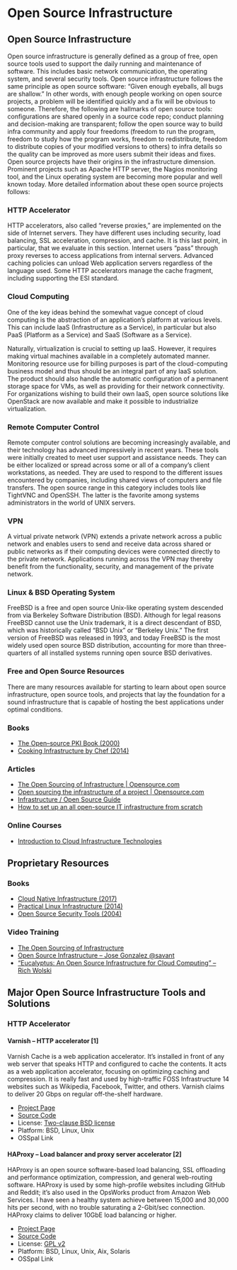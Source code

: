 # Open Source Infrastructure

## Open Source Infrastructure

Open source infrastructure is generally defined as a group of free, open source tools used to support the daily running and maintenance of software. This includes basic network communication, the operating system, and several security tools. Open source infrastructure follows the same principle as open source software: “Given enough eyeballs, all bugs are shallow.” In other words, with enough people working on open source projects, a problem will be identified quickly and a fix will be obvious to someone. Therefore, the following are hallmarks of open source tools: configurations are shared openly in a source code repo; conduct planning and decision-making are transparent; follow the open source way to build infra community and apply four freedoms \(freedom to run the program, freedom to study how the program works, freedom to redistribute, freedom to distribute copies of your modified versions to others\) to infra details so the quality can be improved as more users submit their ideas and fixes. Open source projects have their origins in the infrastructure dimension. Prominent projects such as Apache HTTP server, the Nagios monitoring tool, and the Linux operating system are becoming more popular and well known today. More detailed information about these open source projects follows:

### HTTP Accelerator

HTTP accelerators, also called “reverse proxies,” are implemented on the side of Internet servers. They have different uses including security, load balancing, SSL acceleration, compression, and cache. It is this last point, in particular, that we evaluate in this section. Internet users “pass” through proxy reverses to access applications from internal servers. Advanced caching policies can unload Web application servers regardless of the language used. Some HTTP accelerators manage the cache fragment, including supporting the ESI standard.

### Cloud Computing

One of the key ideas behind the somewhat vague concept of cloud computing is the abstraction of an application’s platform at various levels. This can include IaaS \(Infrastructure as a Service\), in particular but also PaaS \(Platform as a Service\) and SaaS \(Software as a Service\).

Naturally, virtualization is crucial to setting up IaaS. However, it requires making virtual machines available in a completely automated manner. Monitoring resource use for billing purposes is part of the cloud-computing business model and thus should be an integral part of any IaaS solution. The product should also handle the automatic configuration of a  permanent storage space for VMs, as well as providing for their network connectivity. For organizations wishing to build their own IaaS, open source solutions like OpenStack are now available and make it possible to industrialize virtualization.

### Remote Computer Control

Remote computer control solutions are becoming increasingly available, and their technology has advanced impressively in recent years. These tools were initially created to meet user support and assistance needs. They can be either localized or spread across some or all of a company’s client workstations, as needed. They are used to respond to the different issues encountered by companies, including shared views of computers and file transfers. The open source range in this category includes tools like TightVNC and OpenSSH. The latter is the favorite among systems administrators in the world of UNIX servers.

### VPN

A virtual private network \(VPN\) extends a private network across a public network and enables users to send and receive data across shared or public networks as if their computing devices were connected directly to the private network. Applications running across the VPN may thereby benefit from the functionality, security, and management of the private network.

### Linux & BSD Operating System

FreeBSD is a free and open source Unix-like operating system descended from via Berkeley Software Distribution \(BSD\). Although for legal reasons FreeBSD cannot use the Unix trademark, it is a direct descendant of BSD, which was historically called “BSD Unix” or “Berkeley Unix.” The first version of FreeBSD was released in 1993, and today FreeBSD is the most widely used open source BSD distribution, accounting for more than three-quarters of all installed systems running open source BSD derivatives.

### Free and Open Source Resources

There are many resources available for starting to learn about open source infrastructure, open source tools, and projects that lay the foundation for a sound infrastructure that is capable of hosting the best applications under optimal conditions.

### Books

* [The Open–source PKI Book \(2000\)](http://ospkibook.sourceforge.net/docs/OSPKI-2.4.7/OSPKI-html/ospki-book.htm) 
* [Cooking Infrastructure by Chef \(2014\)](http://chef.leopard.in.ua/)

### Articles

* [The Open Sourcing of Infrastructure \| Opensource.com](https://opensource.com/article/17/8/open-sourcing-infrastructure) 
* [Open sourcing the infrastructure of a project \| Opensource.com ](https://opensource.com/article/17/3/growth-open-source-project-infrastructures)
* [Infrastructure / Open Source Guide ](http://www.open-source-guide.com/en/Solutions/Infrastructure)
* [How to set up an all open-source IT infrastructure from scratch](https://www.networkworld.com/article/3217713/open-source-tools/how-to-set-up-an-all-open-source-it-infrastructure-from-scratch.html)

### Online Courses

* [Introduction to Cloud Infrastructure Technologies](https://www.edx.org/course/introduction-cloud-infrastructure-linuxfoundationx-lfs151-x)

## Proprietary Resources

### Books

* [Cloud Native Infrastructure \(2017\) ](https://www.amazon.com/Cloud-Native-Infrastructure-Applications-Environment/dp/1491984309)
* [Practical Linux Infrastructure \(2014\) ](https://www.amazon.com/Practical-Linux-Infrastructure-Syed-Ali/dp/148420512X)
* [Open Source Security Tools \(2004\)](https://www.amazon.com/Open-Source-Security-Tools-Applications/dp/0321194438)

### Video Training

* [The Open Sourcing of Infrastructure ](https://www.youtube.com/watch?v=Ux7DZ38aGIc)
* [Open Source Infrastructure – Jose Gonzalez @savant ](https://www.youtube.com/watch?v=264ho9xqeJU)
* [“Eucalyptus: An Open Source Infrastructure for Cloud Computing” – Rich Wolski](https://www.usenix.org/conference/lisa-09/eucalyptus-open-source-infrastructure-cloud-computing)

## Major Open Source Infrastructure Tools and Solutions

### HTTP Accelerator

#### Varnish – HTTP accelerator \[1\]

Varnish Cache is a web application accelerator. It’s installed in front of any web server that speaks HTTP and configured to cache the contents. It acts as a web application accelerator, focusing on optimizing caching and compression. It is really fast and used by high-traffic FOSS Infrastructure 14 websites such as Wikipedia, Facebook, Twitter, and others. Varnish claims to deliver 20 Gbps on regular off-the-shelf hardware. 

* [Project Page ](https://varnish-cache.org/)
* [Source Code ](https://github.com/varnishcache/varnish-cache)
* License: [Two-clause BSD license](https://en.wikipedia.org/wiki/BSD_licenses)
* Platform: BSD, Linux, Unix 
* OSSpal Link

#### HAProxy – Load balancer and proxy server accelerator \[2\]

HAProxy is an open source software-based load balancing, SSL offloading and performance optimization, compression, and general web-routing software. HAProxy is used by some high-profile websites including GitHub and Reddit; it’s also used in the OpsWorks product from Amazon Web Services. I have seen a healthy system achieve between 15,000 and 30,000 hits per second, with no trouble saturating a 2-Gbit/sec connection. HAProxy claims to deliver 10GbE load balancing or higher. 

* [Project Page ](http://www.haproxy.org/)
* [Source Code ](https://github.com/haproxy/haproxy)
* License: [GPL v2 ](https://en.wikipedia.org/wiki/GNU_General_Public_License)
* Platform: BSD, Linux, Unix, Aix, Solaris 
* OSSpal Link





